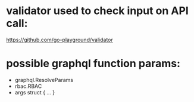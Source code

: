 # validator used to check input on API call:
https://github.com/go-playground/validator

# possible graphql function params:
- graphql.ResolveParams
- rbac.RBAC
- args struct { ... }